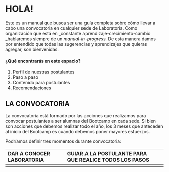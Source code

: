 # HOLA!

Este es un manual que busca ser una guía completa sobre cómo llevar a cabo una convocatoria en cualquier sede de Laboratoria. Como organización que está en _constante aprendizaje-crecimiento-cambio _hablaremos siempre de un _manual-in-progress._ De esta manera damos por entendido que todas las sugerencias y aprendizajes que quieras agregar, son bienvenidas.

#### ¿Qué encontrarás en este espacio?

1. Perfil de nuestras postulantes
2. Paso a paso
3. Contenido para postulantes
4. Recomendaciones 

## LA CONVOCATORIA

La convocatoria está formado por las acciones que realizamos para convocar postulantes a ser alumnas del Bootcamp en cada sede. Si bien son acciones que debemos realizar todo el año, los 3 meses que anteceden al inicio del Bootcamp es cuando debemos poner mayores esfuerzos. 

Podríamos definir tres momentos durante convocatoria:

| DAR A CONOCER LABORATORIA | GUIAR A LA POSTULANTE PARA QUE REALICE TODOS LOS PASOS |  |
| :--- | :--- | :--- |
|  |  |  |



